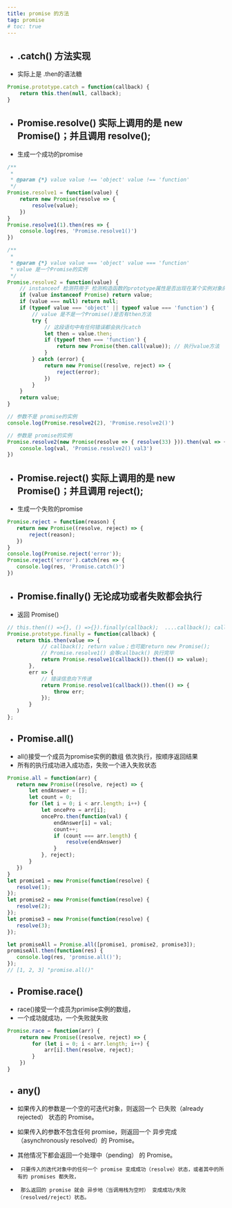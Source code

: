 ```yaml
---
title: promise 的方法
tag: promise
# toc: true
---
```


<!-- <a href = '#catch'>.catch()</a>
<a href = '#resolve'>.resolve()</a>
<a href = '#reject'>.reject()</a>
<a href = '#finally'>.finally()</a>
<a href = '#all'>.all()</a>
<a href = '#race'>.race()</a>
<a href = '#any'>.any()</a> -->


<!-- more -->

<!-- <div id = 'catch'></div> -->

##
* ## .catch() 方法实现
* 实际上是 .then的语法糖

```js
Promise.prototype.catch = function(callback) {
    return this.then(null, callback);
}

```


<!-- <div id = 'resolve'></div> -->

##
* ## Promise.resolve() 实际上调用的是 new Promise()；并且调用 resolve();
* 生成一个成功的promise

```js
/**
 * 
 * @param {*} value value !== 'object' value !== 'function'
 */
Promise.resolve1 = function(value) {
    return new Promise(resolve => {
        resolve(value);
    })
}
Promise.resolve1(1).then(res => {
    console.log(res, 'Promise.resolve1()')
})

/**
 * 
 * @param {*} value value === 'object' value === 'function'
 * value 是一个Promise的实例
 */
Promise.resolve2 = function(value) {
    // instanceof 检测符用于 检测构造函数的prototype属性是否出现在某个实例对象的原型上
    if (value instanceof Promise) return value;
    if (value === null) return null;
    if (typeof value === 'object' || typeof value === 'function') {
        // value 是不是一个Promise()是否有then方法
        try {
            // 这段语句中有任何错误都会执行catch
            let then = value.then;
            if (typeof then === 'function') {
                return new Promise(then.call(value)); // 执行value方法
            }
        } catch (error) {
            return new Promise((resolve, reject) => {
                reject(error);
            })
        }
    }
    return value;
}

// 参数不是 promise的实例
console.log(Promise.resolve2(2), 'Promise.resolve2()')

// 参数是 promise的实例
Promise.resolve2(new Promise(resolve => { resolve(33) })).then(val => {
    console.log(val, 'Promise.resolve2() val3')
})
```

<div id = 'reject'></div>

##
 * ## Promise.reject() 实际上调用的是 new Promise()；并且调用 reject();
 * 生成一个失败的promise
 ```js
Promise.reject = function(reason) {
    return new Promise((resolve, reject) => {
        reject(reason);
    })
}
console.log(Promise.reject('error'));
Promise.reject('error').catch(res => {
    console.log(res, 'Promise.catch()')
})
```
<div id = 'finally'></div>

##
 * ## Promise.finally() 无论成功或者失败都会执行
 * 返回 Promise()

 ```js
// this.then(() =>{}, () =>{}).finally(callback);  ....callback(); callback有可能返回一个 promise
Promise.prototype.finally = function(callback) {
    return this.then(value => {
            // callback(); return value；也可能return new Promise();
            // Promise.resolve1() 会等callback() 执行完毕
            return Promise.resolve1(callback()).then(() => value);
        },
        err => {
            // 错误信息向下传递
            return Promise.resolve1(callback()).then(() => {
                throw err;
            });
        }
    )
};
```
<div id = 'all'></div>

##
 * ## Promise.all()
 * all()接受一个成员为promise实例的数组 依次执行，按顺序返回结果
 * 所有的执行成功进入成功态，失败一个进入失败状态

 ```js
Promise.all = function(arr) {
    return new Promise((resolve, reject) => {
        let endAnswer = [];
        let count = 0;
        for (let i = 0; i < arr.length; i++) {
            let oncePro = arr[i];
            oncePro.then(function(val) {
                endAnswer[i] = val;
                count++;
                if (count === arr.length) {
                    resolve(endAnswer)
                }
            }, reject);
        }
    })
}
let promise1 = new Promise(function(resolve) {
    resolve(1);
});
let promise2 = new Promise(function(resolve) {
    resolve(2);
});
let promise3 = new Promise(function(resolve) {
    resolve(3);
});

let promiseAll = Promise.all([promise1, promise2, promise3]);
promiseAll.then(function(res) {
    console.log(res, 'promise.all()');
});
// [1, 2, 3] "promise.all()"
```
<div id = 'race'></div>

##
 * ## Promise.race()
 * race()接受一个成员为primise实例的数组，
 * 一个成功就成功，一个失败就失败

```js
Promise.race = function(arr) {
    return new Promise((resolve, reject) => {
        for (let i = 0; i < arr.length; i++) {
            arr[i].then(resolve, reject);
        }
    })
}
```
<div id = 'any'></div>

##
 * ## any()

 * 如果传入的参数是一个空的可迭代对象，则返回一个 已失败（already rejected） 状态的 Promise。
 * 如果传入的参数不包含任何 promise，则返回一个 异步完成 （asynchronously resolved）的 Promise。
 * 其他情况下都会返回一个处理中（pending） 的 Promise。 
 *      只要传入的迭代对象中的任何一个 promise 变成成功（resolve）状态，或者其中的所有的 promises 都失败，
 *      那么返回的 promise 就会 异步地（当调用栈为空时） 变成成功/失败（resolved/reject）状态。
